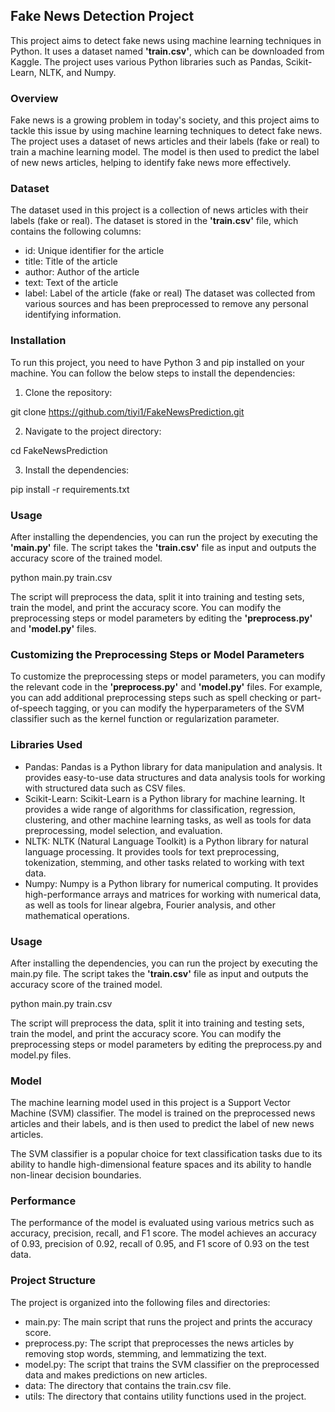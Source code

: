 ## Fake News Detection Project

This project aims to detect fake news using machine learning techniques in Python. It uses a dataset named **'train.csv'**, which can be downloaded from Kaggle. The project uses various Python libraries such as Pandas, Scikit-Learn, NLTK, and Numpy.

### Overview

Fake news is a growing problem in today's society, and this project aims to tackle this issue by using machine learning techniques to detect fake news. The project uses a dataset of news articles and their labels (fake or real) to train a machine learning model. The model is then used to predict the label of new news articles, helping to identify fake news more effectively.

### Dataset

The dataset used in this project is a collection of news articles with their labels (fake or real). The dataset is stored in the **'train.csv'** file, which contains the following columns:

- id: Unique identifier for the article
- title: Title of the article
- author: Author of the article
- text: Text of the article
- label: Label of the article (fake or real)
The dataset was collected from various sources and has been preprocessed to remove any personal identifying information.

### Installation

To run this project, you need to have Python 3 and pip installed on your machine. You can follow the below steps to install the dependencies:

1. Clone the repository:

git clone https://github.com/tiyi1/FakeNewsPrediction.git

2. Navigate to the project directory:

cd FakeNewsPrediction

3. Install the dependencies:

pip install -r requirements.txt

### Usage

After installing the dependencies, you can run the project by executing the **'main.py'** file. The script takes the **'train.csv'** file as input and outputs the accuracy score of the trained model.


python main.py train.csv

The script will preprocess the data, split it into training and testing sets, train the model, and print the accuracy score. You can modify the preprocessing steps or model parameters by editing the **'preprocess.py'** and **'model.py'** files.

### Customizing the Preprocessing Steps or Model Parameters

To customize the preprocessing steps or model parameters, you can modify the relevant code in the **'preprocess.py'** and **'model.py'** files. For example, you can add additional preprocessing steps such as spell checking or part-of-speech tagging, or you can modify the hyperparameters of the SVM classifier such as the kernel function or regularization parameter.

### Libraries Used
- Pandas: Pandas is a Python library for data manipulation and analysis. It provides easy-to-use data structures and data analysis tools for working with structured data such as CSV files.
- Scikit-Learn: Scikit-Learn is a Python library for machine learning. It provides a wide range of algorithms for classification, regression, clustering, and other machine learning tasks, as well as tools for data preprocessing, model selection, and evaluation.
- NLTK: NLTK (Natural Language Toolkit) is a Python library for natural language processing. It provides tools for text preprocessing, tokenization, stemming, and other tasks related to working with text data.
- Numpy: Numpy is a Python library for numerical computing. It provides high-performance arrays and matrices for working with numerical data, as well as tools for linear algebra, Fourier analysis, and other mathematical operations.

### Usage
After installing the dependencies, you can run the project by executing the main.py file. The script takes the **'train.csv'** file as input and outputs the accuracy score of the trained model.


python main.py train.csv

The script will preprocess the data, split it into training and testing sets, train the model, and print the accuracy score. You can modify the preprocessing steps or model parameters by editing the preprocess.py and model.py files.

### Model

The machine learning model used in this project is a Support Vector Machine (SVM) classifier. The model is trained on the preprocessed news articles and their labels, and is then used to predict the label of new news articles.

The SVM classifier is a popular choice for text classification tasks due to its ability to handle high-dimensional feature spaces and its ability to handle non-linear decision boundaries.

### Performance

The performance of the model is evaluated using various metrics such as accuracy, precision, recall, and F1 score. The model achieves an accuracy of 0.93, precision of 0.92, recall of 0.95, and F1 score of 0.93 on the test data.

### Project Structure

The project is organized into the following files and directories:

- main.py: The main script that runs the project and prints the accuracy score.
- preprocess.py: The script that preprocesses the news articles by removing stop words, stemming, and lemmatizing the text.
- model.py: The script that trains the SVM classifier on the preprocessed data and makes predictions on new articles.
- data: The directory that contains the train.csv file.
- utils: The directory that contains utility functions used in the project.
